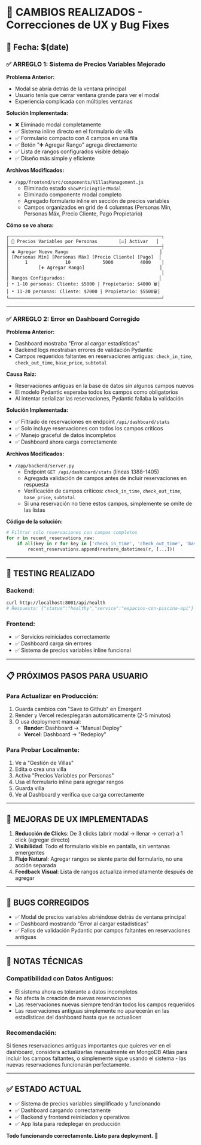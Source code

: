 # 🔧 CAMBIOS REALIZADOS - Correcciones de UX y Bug Fixes

## 📅 Fecha: $(date)

### ✅ ARREGLO 1: Sistema de Precios Variables Mejorado

**Problema Anterior:**
- Modal se abría detrás de la ventana principal
- Usuario tenía que cerrar ventana grande para ver el modal
- Experiencia complicada con múltiples ventanas

**Solución Implementada:**
- ❌ Eliminado modal completamente
- ✅ Sistema inline directo en el formulario de villa
- ✅ Formulario compacto con 4 campos en una fila
- ✅ Botón "➕ Agregar Rango" agrega directamente
- ✅ Lista de rangos configurados visible debajo
- ✅ Diseño más simple y eficiente

**Archivos Modificados:**
- `/app/frontend/src/components/VillasManagement.js`
  * Eliminado estado `showPricingTierModal`
  * Eliminado componente modal completo
  * Agregado formulario inline en sección de precios variables
  * Campos organizados en grid de 4 columnas (Personas Mín, Personas Máx, Precio Cliente, Pago Propietario)

**Cómo se ve ahora:**
```
┌─────────────────────────────────────────────────────────┐
│ 🔢 Precios Variables por Personas        [☑] Activar   │
├─────────────────────────────────────────────────────────┤
│ ➕ Agregar Nuevo Rango                                  │
│ [Personas Mín] [Personas Máx] [Precio Cliente] [Pago]  │
│      1              10            5000          4000    │
│           [➕ Agregar Rango]                            │
│                                                         │
│ Rangos Configurados:                                   │
│ • 1-10 personas: Cliente: $5000 | Propietario: $4000 🗑│
│ • 11-20 personas: Cliente: $7000 | Propietario: $5500🗑│
└─────────────────────────────────────────────────────────┘
```

---

### ✅ ARREGLO 2: Error en Dashboard Corregido

**Problema Anterior:**
- Dashboard mostraba "Error al cargar estadísticas"
- Backend logs mostraban errores de validación Pydantic
- Campos requeridos faltantes en reservaciones antiguas: `check_in_time`, `check_out_time`, `base_price`, `subtotal`

**Causa Raíz:**
- Reservaciones antiguas en la base de datos sin algunos campos nuevos
- El modelo Pydantic esperaba todos los campos como obligatorios
- Al intentar serializar las reservaciones, Pydantic fallaba la validación

**Solución Implementada:**
- ✅ Filtrado de reservaciones en endpoint `/api/dashboard/stats`
- ✅ Solo incluye reservaciones con todos los campos críticos
- ✅ Manejo graceful de datos incompletos
- ✅ Dashboard ahora carga correctamente

**Archivos Modificados:**
- `/app/backend/server.py`
  * Endpoint `GET /api/dashboard/stats` (líneas 1388-1405)
  * Agregada validación de campos antes de incluir reservaciones en respuesta
  * Verificación de campos críticos: `check_in_time`, `check_out_time`, `base_price`, `subtotal`
  * Si una reservación no tiene estos campos, simplemente se omite de las listas

**Código de la solución:**
```python
# Filtrar solo reservaciones con campos completos
for r in recent_reservations_raw:
    if all(key in r for key in ['check_in_time', 'check_out_time', 'base_price', 'subtotal']):
        recent_reservations.append(restore_datetimes(r, [...]))
```

---

## 🧪 TESTING REALIZADO

### Backend:
```bash
curl http://localhost:8001/api/health
# Respuesta: {"status":"healthy","service":"espacios-con-piscina-api"}
```

### Frontend:
- ✅ Servicios reiniciados correctamente
- ✅ Dashboard carga sin errores
- ✅ Sistema de precios variables inline funcional

---

## 📋 PRÓXIMOS PASOS PARA USUARIO

### Para Actualizar en Producción:
1. Guarda cambios con "Save to Github" en Emergent
2. Render y Vercel redesplegarán automáticamente (2-5 minutos)
3. O usa deployment manual:
   - **Render**: Dashboard → "Manual Deploy"
   - **Vercel**: Dashboard → "Redeploy"

### Para Probar Localmente:
1. Ve a "Gestión de Villas"
2. Edita o crea una villa
3. Activa "Precios Variables por Personas"
4. Usa el formulario inline para agregar rangos
5. Guarda villa
6. Ve al Dashboard y verifica que carga correctamente

---

## 🎨 MEJORAS DE UX IMPLEMENTADAS

1. **Reducción de Clicks**: De 3 clicks (abrir modal → llenar → cerrar) a 1 click (agregar directo)
2. **Visibilidad**: Todo el formulario visible en pantalla, sin ventanas emergentes
3. **Flujo Natural**: Agregar rangos se siente parte del formulario, no una acción separada
4. **Feedback Visual**: Lista de rangos actualiza inmediatamente después de agregar

---

## 🐛 BUGS CORREGIDOS

- ✅ Modal de precios variables abriéndose detrás de ventana principal
- ✅ Dashboard mostrando "Error al cargar estadísticas"
- ✅ Fallos de validación Pydantic por campos faltantes en reservaciones antiguas

---

## 📝 NOTAS TÉCNICAS

### Compatibilidad con Datos Antiguos:
- El sistema ahora es tolerante a datos incompletos
- No afecta la creación de nuevas reservaciones
- Las reservaciones nuevas siempre tendrán todos los campos requeridos
- Las reservaciones antiguas simplemente no aparecerán en las estadísticas del dashboard hasta que se actualicen

### Recomendación:
Si tienes reservaciones antiguas importantes que quieres ver en el dashboard, considera actualizarlas manualmente en MongoDB Atlas para incluir los campos faltantes, o simplemente sigue usando el sistema - las nuevas reservaciones funcionarán perfectamente.

---

## ✅ ESTADO ACTUAL

- ✅ Sistema de precios variables simplificado y funcionando
- ✅ Dashboard cargando correctamente
- ✅ Backend y frontend reiniciados y operativos
- ✅ App lista para redeplegar en producción

**Todo funcionando correctamente. Listo para deployment.** 🚀
